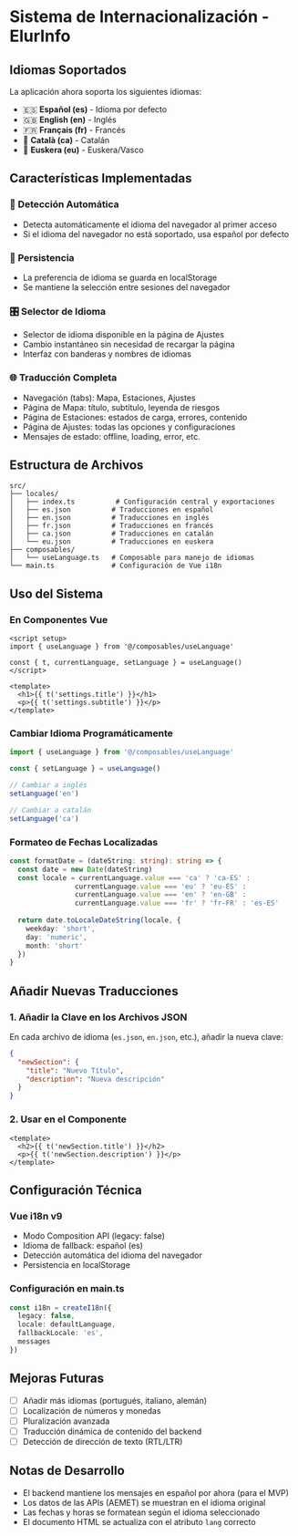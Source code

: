 # Sistema de Internacionalización - ElurInfo

## Idiomas Soportados

La aplicación ahora soporta los siguientes idiomas:

- 🇪🇸 **Español (es)** - Idioma por defecto
- 🇬🇧 **English (en)** - Inglés
- 🇫🇷 **Français (fr)** - Francés  
- 🏴󠁥󠁳󠁣󠁴󠁿 **Català (ca)** - Catalán
- 🏴󠁥󠁳󠁰󠁶󠁿 **Euskera (eu)** - Euskera/Vasco

## Características Implementadas

### 🔄 Detección Automática
- Detecta automáticamente el idioma del navegador al primer acceso
- Si el idioma del navegador no está soportado, usa español por defecto

### 💾 Persistencia
- La preferencia de idioma se guarda en localStorage
- Se mantiene la selección entre sesiones del navegador

### 🎛️ Selector de Idioma
- Selector de idioma disponible en la página de Ajustes
- Cambio instantáneo sin necesidad de recargar la página
- Interfaz con banderas y nombres de idiomas

### 🌐 Traducción Completa
- Navegación (tabs): Mapa, Estaciones, Ajustes
- Página de Mapa: título, subtítulo, leyenda de riesgos
- Página de Estaciones: estados de carga, errores, contenido
- Página de Ajustes: todas las opciones y configuraciones
- Mensajes de estado: offline, loading, error, etc.

## Estructura de Archivos

```
src/
├── locales/
│   ├── index.ts          # Configuración central y exportaciones
│   ├── es.json          # Traducciones en español
│   ├── en.json          # Traducciones en inglés
│   ├── fr.json          # Traducciones en francés
│   ├── ca.json          # Traducciones en catalán
│   └── eu.json          # Traducciones en euskera
├── composables/
│   └── useLanguage.ts   # Composable para manejo de idiomas
└── main.ts              # Configuración de Vue i18n
```

## Uso del Sistema

### En Componentes Vue

```vue
<script setup>
import { useLanguage } from '@/composables/useLanguage'

const { t, currentLanguage, setLanguage } = useLanguage()
</script>

<template>
  <h1>{{ t('settings.title') }}</h1>
  <p>{{ t('settings.subtitle') }}</p>
</template>
```

### Cambiar Idioma Programáticamente

```typescript
import { useLanguage } from '@/composables/useLanguage'

const { setLanguage } = useLanguage()

// Cambiar a inglés
setLanguage('en')

// Cambiar a catalán
setLanguage('ca')
```

### Formateo de Fechas Localizadas

```typescript
const formatDate = (dateString: string): string => {
  const date = new Date(dateString)
  const locale = currentLanguage.value === 'ca' ? 'ca-ES' : 
                currentLanguage.value === 'eu' ? 'eu-ES' :
                currentLanguage.value === 'en' ? 'en-GB' :
                currentLanguage.value === 'fr' ? 'fr-FR' : 'es-ES'
  
  return date.toLocaleDateString(locale, {
    weekday: 'short',
    day: 'numeric',
    month: 'short'
  })
}
```

## Añadir Nuevas Traducciones

### 1. Añadir la Clave en los Archivos JSON

En cada archivo de idioma (`es.json`, `en.json`, etc.), añadir la nueva clave:

```json
{
  "newSection": {
    "title": "Nuevo Título",
    "description": "Nueva descripción"
  }
}
```

### 2. Usar en el Componente

```vue
<template>
  <h2>{{ t('newSection.title') }}</h2>
  <p>{{ t('newSection.description') }}</p>
</template>
```

## Configuración Técnica

### Vue i18n v9
- Modo Composition API (legacy: false)
- Idioma de fallback: español (es)
- Detección automática del idioma del navegador
- Persistencia en localStorage

### Configuración en main.ts

```typescript
const i18n = createI18n({
  legacy: false,
  locale: defaultLanguage,
  fallbackLocale: 'es',
  messages
})
```

## Mejoras Futuras

- [ ] Añadir más idiomas (portugués, italiano, alemán)
- [ ] Localización de números y monedas
- [ ] Pluralización avanzada
- [ ] Traducción dinámica de contenido del backend
- [ ] Detección de dirección de texto (RTL/LTR)

## Notas de Desarrollo

- El backend mantiene los mensajes en español por ahora (para el MVP)
- Los datos de las APIs (AEMET) se muestran en el idioma original
- Las fechas y horas se formatean según el idioma seleccionado
- El documento HTML se actualiza con el atributo `lang` correcto